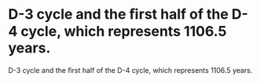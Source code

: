 # D-3 cycle and the ﬁrst half of the D-4 cycle, which represents 1106.5 years.

D-3 cycle and the ﬁrst half of the D-4 cycle, which represents 1106.5 years.
